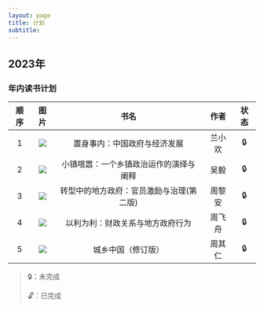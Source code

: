 ```yaml
---
layout: page
title: 计划
subtitle: 
---
```






## 2023年

### 年内读书计划

| 顺序 |                             图片                             |                   书名                   |  作者  | 状态 |
| :--: | :----------------------------------------------------------: | :--------------------------------------: | :----: | :--: |
|  1   | ![](https://weread-1258476243.file.myqcloud.com/weread/cover/52/YueWen_40055543/t6_YueWen_40055543.jpg) |       置身事内：中国政府与经济发展       | 兰小欢 |  🔒   |
|  2   | ![](https://weread-1258476243.file.myqcloud.com/weread/cover/89/cpPlatform_nVqL1T1SuysradaMks3Dbi/t6_cpPlatform_nVqL1T1SuysradaMks3Dbi.jpg) |  小镇喧嚣：一个乡镇政治运作的演绎与阐释  |  吴毅  |  🔒   |
|  3   | ![](https://weread-1258476243.file.myqcloud.com/weread/cover/72/YueWen_30243961/t6_YueWen_30243961.jpg) | 转型中的地方政府：官员激励与治理(第二版) | 周黎安 |  🔒   |
|  4   | ![](https://weread-1258476243.file.myqcloud.com/weread/cover/91/cpplatform_3jkncpe1hdx7zhwmqkf3yx/t6_cpplatform_3jkncpe1hdx7zhwmqkf3yx1679453379.jpg) |     以利为利：财政关系与地方政府行为     | 周飞舟 |  🔒   |
|  5   | ![](https://weread-1258476243.file.myqcloud.com/weread/cover/13/YueWen_920866/t6_YueWen_920866.jpg) |            城乡中国（修订版）            | 周其仁 |  🔒   |





> 🔒：未完成
>
> 🔓：已完成



